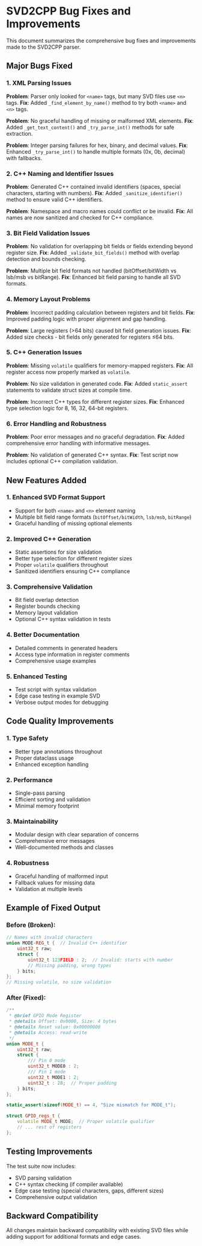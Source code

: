 # SVD2CPP Bug Fixes and Improvements

This document summarizes the comprehensive bug fixes and improvements made to the SVD2CPP parser.

## Major Bugs Fixed

### 1. XML Parsing Issues
**Problem**: Parser only looked for `<name>` tags, but many SVD files use `<n>` tags.
**Fix**: Added `_find_element_by_name()` method to try both `<name>` and `<n>` tags.

**Problem**: No graceful handling of missing or malformed XML elements.
**Fix**: Added `_get_text_content()` and `_try_parse_int()` methods for safe extraction.

**Problem**: Integer parsing failures for hex, binary, and decimal values.
**Fix**: Enhanced `_try_parse_int()` to handle multiple formats (0x, 0b, decimal) with fallbacks.

### 2. C++ Naming and Identifier Issues
**Problem**: Generated C++ contained invalid identifiers (spaces, special characters, starting with numbers).
**Fix**: Added `_sanitize_identifier()` method to ensure valid C++ identifiers.

**Problem**: Namespace and macro names could conflict or be invalid.
**Fix**: All names are now sanitized and checked for C++ compliance.

### 3. Bit Field Validation Issues
**Problem**: No validation for overlapping bit fields or fields extending beyond register size.
**Fix**: Added `_validate_bit_fields()` method with overlap detection and bounds checking.

**Problem**: Multiple bit field formats not handled (bitOffset/bitWidth vs lsb/msb vs bitRange).
**Fix**: Enhanced bit field parsing to handle all SVD formats.

### 4. Memory Layout Problems
**Problem**: Incorrect padding calculation between registers and bit fields.
**Fix**: Improved padding logic with proper alignment and gap handling.

**Problem**: Large registers (>64 bits) caused bit field generation issues.
**Fix**: Added size checks - bit fields only generated for registers ≤64 bits.

### 5. C++ Generation Issues
**Problem**: Missing `volatile` qualifiers for memory-mapped registers.
**Fix**: All register access now properly marked as `volatile`.

**Problem**: No size validation in generated code.
**Fix**: Added `static_assert` statements to validate struct sizes at compile time.

**Problem**: Incorrect C++ types for different register sizes.
**Fix**: Enhanced type selection logic for 8, 16, 32, 64-bit registers.

### 6. Error Handling and Robustness
**Problem**: Poor error messages and no graceful degradation.
**Fix**: Added comprehensive error handling with informative messages.

**Problem**: No validation of generated C++ syntax.
**Fix**: Test script now includes optional C++ compilation validation.

## New Features Added

### 1. Enhanced SVD Format Support
- Support for both `<name>` and `<n>` element naming
- Multiple bit field range formats (`bitOffset/bitWidth`, `lsb/msb`, `bitRange`)
- Graceful handling of missing optional elements

### 2. Improved C++ Generation
- Static assertions for size validation
- Better type selection for different register sizes
- Proper `volatile` qualifiers throughout
- Sanitized identifiers ensuring C++ compliance

### 3. Comprehensive Validation
- Bit field overlap detection
- Register bounds checking
- Memory layout validation
- Optional C++ syntax validation in tests

### 4. Better Documentation
- Detailed comments in generated headers
- Access type information in register comments
- Comprehensive usage examples

### 5. Enhanced Testing
- Test script with syntax validation
- Edge case testing in example SVD
- Verbose output modes for debugging

## Code Quality Improvements

### 1. Type Safety
- Better type annotations throughout
- Proper dataclass usage
- Enhanced exception handling

### 2. Performance
- Single-pass parsing
- Efficient sorting and validation
- Minimal memory footprint

### 3. Maintainability
- Modular design with clear separation of concerns
- Comprehensive error messages
- Well-documented methods and classes

### 4. Robustness
- Graceful handling of malformed input
- Fallback values for missing data
- Validation at multiple levels

## Example of Fixed Output

### Before (Broken):
```cpp
// Names with invalid characters
union MODE-REG_t {  // Invalid C++ identifier
    uint32_t raw;
    struct {
        uint32_t 123FIELD : 2;  // Invalid: starts with number
        // Missing padding, wrong types
    } bits;
}; 
// Missing volatile, no size validation
```

### After (Fixed):
```cpp
/**
 * @brief GPIO Mode Register
 * @details Offset: 0x0000, Size: 4 bytes
 * @details Reset value: 0x00000000
 * @details Access: read-write
 */
union MODE_t {
    uint32_t raw;
    struct {
        /// Pin 0 mode
        uint32_t MODE0 : 2;
        /// Pin 1 mode  
        uint32_t MODE1 : 2;
        uint32_t : 28;  // Proper padding
    } bits;
};

static_assert(sizeof(MODE_t) == 4, "Size mismatch for MODE_t");

struct GPIO_regs_t {
    volatile MODE_t MODE;  // Proper volatile qualifier
    // ... rest of registers
};
```

## Testing Improvements

The test suite now includes:
- SVD parsing validation
- C++ syntax checking (if compiler available)
- Edge case testing (special characters, gaps, different sizes)
- Comprehensive output validation

## Backward Compatibility

All changes maintain backward compatibility with existing SVD files while adding support for additional formats and edge cases.

